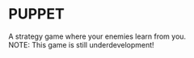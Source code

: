 <h1>PUPPET</h1>

A strategy game where your enemies learn from you.<br>
NOTE: This game is still underdevelopment!